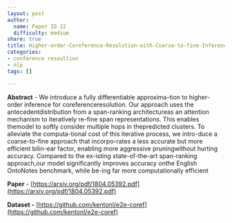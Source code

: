 ```yaml
---
layout: post
author:
  name: Paper ID 22
  difficulty: medium
share: true
title: Higher-order-Coreference-Resolution-with-Coarse-to-fine-Inference
categories:
- conference resoultion
- nlp
tags: []

---
```

**Abstract** - We introduce a fully differentiable approxima-tion to higher-order inference for coreferenceresolution. Our approach uses the antecedentdistribution from a span-ranking architectureas an attention mechanism to iteratively re-fine span representations. This enables themodel to softly consider multiple hops in thepredicted clusters. To alleviate the computa-tional cost of this iterative process, we intro-duce a coarse-to-fine approach that incorpo-rates a less accurate but more efficient bilin-ear factor, enabling more aggressive pruningwithout hurting accuracy. Compared to the ex-isting state-of-the-art span-ranking approach,our model significantly improves accuracy onthe English OntoNotes benchmark, while be-ing far more computationally efficient

**Paper** - [https://arxiv.org/pdf/1804.05392.pdf](https://arxiv.org/pdf/1804.05392.pdf)

**Dataset -** [https://github.com/kentonl/e2e-coref](https://github.com/kentonl/e2e-coref)
    